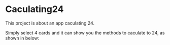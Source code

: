 # Caculating24
This project is about an app caculating 24.


Simply select 4 cards and it can show you the methods to caculate to 24, as shown in below:
